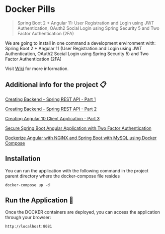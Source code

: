 # Docker Pills
> Spring Boot 2 + Angular 11: User Registration and Login using JWT Authentication, OAuth2 Social Login using Spring Security 5 and Two Factor Authentication (2FA)

We are going to install in one command a development environment with: Spring Boot 2 + Angular 11 (User Registration and Login using JWT Authentication, OAuth2 Social Login using Spring Security 5) and Two Factor Authentication (2FA)

Visit [Wiki](wiki) for more information.



## Additional info for the project 📋

[Creating Backend - Spring REST API - Part 1](https://www.javachinna.com/spring-boot-angular-two-factor-authentication/)

[Creating Backend - Spring REST API - Part 2](https://www.javachinna.com/2020/10/23/spring-boot-angular-10-user-registration-oauth2-social-login-part-2/)

[Creating Angular 10 Client Application - Part 3](https://www.javachinna.com/2020/10/28/spring-boot-angular-10-user-registration-oauth2-social-login-part-3/)

[Secure Spring Boot Angular Application with Two Factor Authentication](https://www.javachinna.com/spring-boot-angular-two-factor-authentication/)

[Dockerize Angular with NGINX and Spring Boot with MySQL using Docker Compose](https://www.javachinna.com/angular-nginx-spring-boot-mysql-docker-compose/)

## Installation

You can run the application with the following command in the project parent directory where the docker-compose file resides
```
docker-compose up -d
```

## Run the Application 🚀
Once the DOCKER containers are deployed, you can access the application through your browser: 
```
http://localhost:8081
```

<!-- Markdown link & img dfn's -->
[wiki]: https://github.com/jlferrete/spring-boot-angular-2fa-demo/wiki